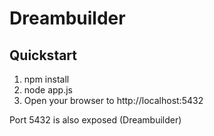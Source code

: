 # Dreambuilder

## Quickstart

  1. npm install
  2. node app.js
  3. Open your browser to http://localhost:5432

Port 5432 is also exposed (Dreambuilder)

